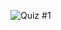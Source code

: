 ![Quiz #1](https://github.com/michaelokoroike/Courses/assets/39680418/b7d8dddb-9d51-4e4a-a72d-33f1f08fbaea)
